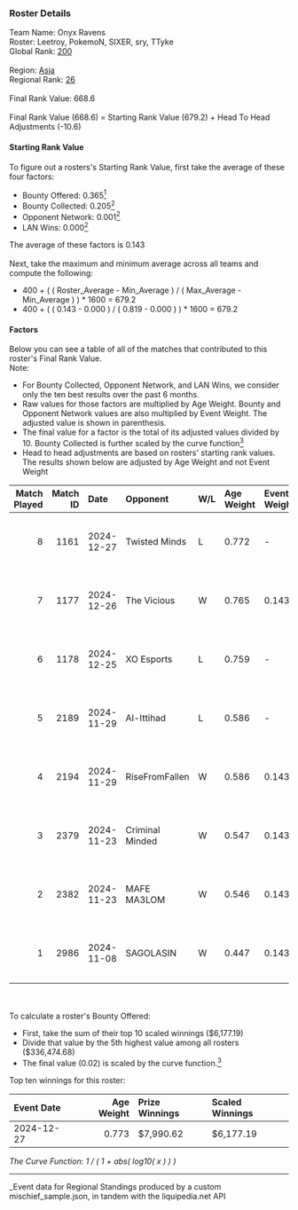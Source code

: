 ### Roster Details<br />
Team Name: Onyx Ravens<br />
Roster: Leetroy, PokemoN, SIXER, sry, TTyke<br />
Global Rank: [200](../../standings_global_2025_03_01.md)<br />
<br />
Region: [Asia]( ../../standings_asia_2025_03_01.md)<br />
Regional Rank: [26]( ../../standings_asia_2025_03_01.md)<br />
<br />
Final Rank Value:  668.6<br />
<br />
Final Rank Value (668.6) = Starting Rank Value (679.2) + Head To Head Adjustments (-10.6)<br />

#### Starting Rank Value<br />
To figure out a rosters's Starting Rank Value, first take the average of these four factors:<br />
- Bounty Offered: 0.365[<sup>1</sup>](#table2)
- Bounty Collected: 0.205[<sup>2</sup>](#table1)
- Opponent Network: 0.001[<sup>2</sup>](#table1)
- LAN Wins: 0.000[<sup>2</sup>](#table1)

The average of these factors is 0.143<br />
<br />
Next, take the maximum and minimum average across all teams and compute the following:<br />
- 400 + ( ( Roster_Average - Min_Average ) / ( Max_Average - Min_Average ) ) * 1600 = 679.2
- 400 + ( ( 0.143 - 0.000 ) / ( 0.819 - 0.000 ) ) * 1600 = 679.2


#### Factors<br />
Below you can see a table of all of the matches that contributed to this roster's Final Rank Value.<br />
Note:<br />

- For Bounty Collected, Opponent Network, and LAN Wins, we consider only the ten best results over the past 6 months.
- Raw values for those factors are multiplied by Age Weight. Bounty and Opponent Network values are also multiplied by Event Weight. The adjusted value is shown in parenthesis.
- The final value for a factor is the total of its adjusted values divided by 10. Bounty Collected is further scaled by the curve function[<sup>3</sup>](#curveFunction)
- Head to head adjustments are based on rosters' starting rank values. The results shown below are adjusted by Age Weight and not Event Weight
<span id="table1"></span><br />


| Match Played | Match ID | Date       | Opponent        | W/L | Age Weight | Event Weight | Bounty Collected | Opponent Network | LAN Wins  | H2H Adj. | Roster                               |
| -: | -: | :- | :- | :- | :- | :- | :- | :- | :- | -: | :- |
|            8 |     1161 | 2024-12-27 | Twisted Minds   | L   | 0.772      | -            | -                | -                | -         |   -11.81 | Leetroy, PokemoN, SIXER, sry, TTyke  |
|            7 |     1177 | 2024-12-26 | The Vicious     | W   | 0.765      | 0.143        | 0.012 (0.001)    | 0.000 (0.000)    | 0 (0.000) |     8.43 | Leetroy, PokemoN, SIXER, sry, TTyke  |
|            6 |     1178 | 2024-12-25 | XO Esports      | L   | 0.759      | -            | -                | -                | -         |   -10.44 | Leetroy, PokemoN, SIXER, sry, TTyke  |
|            5 |     2189 | 2024-11-29 | Al-Ittihad      | L   | 0.586      | -            | -                | -                | -         |   -10.12 | C4rlito, PokemoN, Python, sry, TTyke |
|            4 |     2194 | 2024-11-29 | RiseFromFallen  | W   | 0.586      | 0.143        | 0.000 (0.000)    | 0.030 (0.003)    | 0 (0.000) |     3.09 | C4rlito, PokemoN, Python, sry, TTyke |
|            3 |     2379 | 2024-11-23 | Criminal Minded | W   | 0.547      | 0.143        | 0.000 (0.000)    | 0.030 (0.002)    | 0 (0.000) |     2.97 | C4rlito, PokemoN, Python, sry, TTyke |
|            2 |     2382 | 2024-11-23 | MAFE MA3LOM     | W   | 0.546      | 0.143        | 0.000 (0.000)    | 0.027 (0.002)    | 0 (0.000) |     4.83 | C4rlito, PokemoN, Python, sry, TTyke |
|            1 |     2986 | 2024-11-08 | SAGOLASIN       | W   | 0.447      | 0.143        | 0.000 (0.000)    | 0.025 (0.002)    | 0 (0.000) |     2.50 | Leetroy, PokemoN, SIXER, sry, TTyke  |

<br />
<span id="table2"></span><br />
To calculate a roster's Bounty Offered:<br />

- First, take the sum of their top 10 scaled winnings ($6,177.19)
- Divide that value by the 5th highest value among all rosters ($336,474.68)
- The final value (0.02) is scaled by the curve function.[<sup>3</sup>](#curveFunction)

Top ten winnings for this roster:<br />

| Event Date | Age Weight | Prize Winnings | Scaled Winnings |
| :- | -: | :- | :- |
| 2024-12-27 |      0.773 | $7,990.62      | $6,177.19       |


<span id="curveFunction"></span>_The Curve Function: 1 / ( 1 + abs( log10( x ) ) )_<br />

---
_Event data for Regional Standings produced by a custom mischief_sample.json, in tandem with the liquipedia.net API<br />
